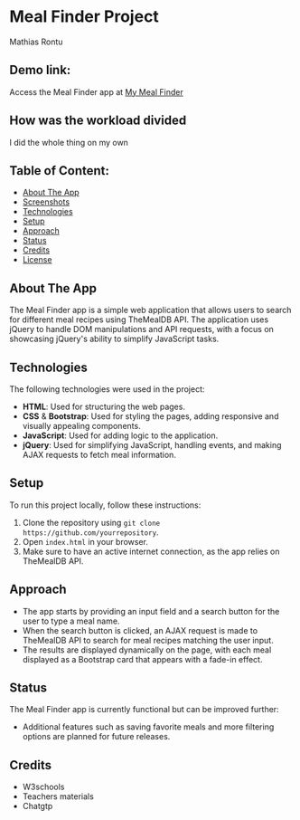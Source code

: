 # Meal Finder Project

Mathias Rontu

## Demo link:
Access the Meal Finder app at [My Meal Finder](heroic-torte-d2751b.netlify.app)

## How was the workload divided
I did the whole thing on my own

## Table of Content:

- [About The App](#about-the-app)
- [Screenshots](#screenshots)
- [Technologies](#technologies)
- [Setup](#setup)
- [Approach](#approach)
- [Status](#status)
- [Credits](#credits)
- [License](#license)

## About The App
The Meal Finder app is a simple web application that allows users to search for different meal recipes using TheMealDB API. The application uses jQuery to handle DOM manipulations and API requests, with a focus on showcasing jQuery's ability to simplify JavaScript tasks.


## Technologies
The following technologies were used in the project:
- **HTML**: Used for structuring the web pages.
- **CSS** & **Bootstrap**: Used for styling the pages, adding responsive and visually appealing components.
- **JavaScript**: Used for adding logic to the application.
- **jQuery**: Used for simplifying JavaScript, handling events, and making AJAX requests to fetch meal information.

## Setup
To run this project locally, follow these instructions:
1. Clone the repository using `git clone https://github.com/yourrepository`.
2. Open `index.html` in your browser.
3. Make sure to have an active internet connection, as the app relies on TheMealDB API.

## Approach
- The app starts by providing an input field and a search button for the user to type a meal name.
- When the search button is clicked, an AJAX request is made to TheMealDB API to search for meal recipes matching the user input.
- The results are displayed dynamically on the page, with each meal displayed as a Bootstrap card that appears with a fade-in effect.

## Status
The Meal Finder app is currently functional but can be improved further:
- Additional features such as saving favorite meals and more filtering options are planned for future releases.

## Credits
- W3schools
- Teachers materials
- Chatgtp
